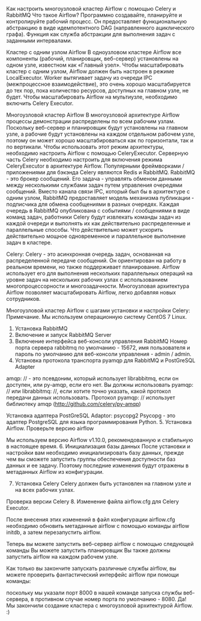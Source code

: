 Как настроить многоузловой кластер Airflow с помощью Celery и RabbitMQ
Что такое Airflow?
Программно создавайте, планируйте и контролируйте рабочий процесс. Он предоставляет функциональную абстракцию в виде идемпотентного DAG (направленного ациклического графа). Функция как служба абстракции для выполнения задач с заданными интервалами.

Кластер с одним узлом Airflow
В одноузловом кластере Airflow все компоненты (рабочий, планировщик, веб-сервер) установлены на одном узле, известном как «Главный узел». Чтобы масштабировать кластер с одним узлом, Airflow должен быть настроен в режиме LocalExecutor. Worker вытягивает задачу из очереди IPC (межпроцессное взаимодействие), это очень хорошо масштабируется до тех пор, пока количество ресурсов, доступных на главном узле, не будет. Чтобы масштабировать Airflow на мультиузле, необходимо включить Celery Executor.

Многоузловой кластер Airflow
В многоузловой архитектуре Airflow процессы демонстрации распределены по всем рабочим узлам. Поскольку веб-сервер и планировщик будут установлены на главном узле, а рабочие будут установлены на каждом отдельном рабочем узле, поэтому он может хорошо масштабироваться как по горизонтали, так и по вертикали. Чтобы использовать этот режим архитектуры, необходимо настроить Airflow с помощью CeleryExecutor.
Серверную часть Celery необходимо настроить для включения режима CeleryExecutor в архитектуре Airflow. Популярными фреймворками / приложениями для бэкэнда Celery являются Redis и RabbitMQ. RabbitMQ - это брокер сообщений. Его задача - управлять обменом данными между несколькими службами задач путем управления очередями сообщений. Вместо канала связи IPC, который был бы в архитектуре с одним узлом, RabbitMQ предоставляет модель механизма публикации - подписчика для обмена сообщениями в разных очередях. Каждая очередь в RabbitMQ опубликована с событиями / сообщениями в виде команд задач, работники Celery будут извлекать команды задач из каждой очереди и выполнять их как действительно распределенные и параллельные способы. Что действительно может ускорить действительно мощное одновременное и параллельное выполнение задач в кластере.

Celery:
Celery - это асинхронная очередь задач, основанная на распределенной передаче сообщений. Он ориентирован на работу в реальном времени, но также поддерживает планирование. Airflow использует его для выполнения нескольких параллельных операций на уровне задач на нескольких рабочих узлах с использованием многопроцессорности и многозадачности. Многоузловая архитектура Airflow позволяет масштабировать Airflow, легко добавляя новых сотрудников.

Многоузловой кластер Airflow с шагами установки и настройки Celery:
Примечание. Мы используем операционную систему CentOS 7 Linux.
1.	Установка RabbitMQ
2.	Включение и запуск RabbitMQ Server
3.	Включение интерфейса веб-консоли управления RabbitMQ
Номер порта сервера rabbitmq по умолчанию - 15672, имя пользователя и пароль по умолчанию для веб-консоли управления - admin / admin.
4.	Установка протокола транспорта pyamqp для RabbitMQ и PostGreSQL Adapter

amqp: // - это псевдоним, который использует librabbitmq, если он доступен, или py-amqp, если его нет.
Вы должны использовать pyamqp: // или librabbitmq: //, если хотите точно указать, какой протокол передачи данных использовать. Протокол pyamqp: // использует библиотеку amqp (http://github.com/celery/py-amqp)

Установка адаптера PostGreSQL Adaptor: psycopg2
Psycopg - это адаптер PostgreSQL для языка программирования Python.
5.	Установка Airflow.
Проверьте версию airflow

Мы используем версию Airflow v1.10.0, рекомендованную и стабильную в настоящее время.
6. Инициализация базы данных
После установки и настройки вам необходимо инициализировать базу данных, прежде чем вы сможете запустить группы обеспечения доступности баз данных и ее задачу. Поэтому последние изменения будут отражены в метаданных Airflow из конфигурации.

7. Установка Celery
Celery должен быть установлен на главном узле и на всех рабочих узлах.

Проверка версии Celery
8. Изменение файла airflow.cfg для Celery Executor.

После внесения этих изменений в файл конфигурации airflow.cfg необходимо обновить метаданные airflow с помощью команды airflow initdb, а затем перезапустить airflow.

Теперь вы можете запустить веб-сервер airflow с помощью следующей команды
Вы можете запустить планировщик
Вы также должны запустить airflow на каждом рабочем узле.

Как только вы закончите запускать различные службы airflow, вы можете проверить фантастический интерфейс airflow при помощи команды:

поскольку мы указали порт 8000 в нашей команде запуска службы веб-сервера, в противном случае номер порта по умолчанию - 8080.
Да! Мы закончили создание кластера с многоузловой архитектурой Airflow. :)
